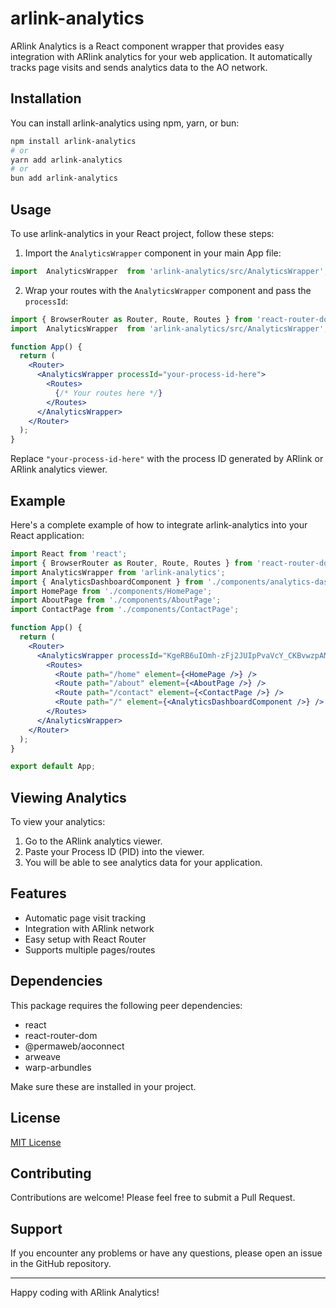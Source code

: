 # arlink-analytics

ARlink Analytics is a React component wrapper that provides easy integration with ARlink analytics for your web application. It automatically tracks page visits and sends analytics data to the AO network.

## Installation

You can install arlink-analytics using npm, yarn, or bun:

```bash
npm install arlink-analytics
# or
yarn add arlink-analytics
# or
bun add arlink-analytics
```

## Usage

To use arlink-analytics in your React project, follow these steps:

1. Import the `AnalyticsWrapper` component in your main App file:

```javascript
import  AnalyticsWrapper  from 'arlink-analytics/src/AnalyticsWrapper';
```

2. Wrap your routes with the `AnalyticsWrapper` component and pass the `processId`:

```jsx
import { BrowserRouter as Router, Route, Routes } from 'react-router-dom';
import  AnalyticsWrapper  from 'arlink-analytics/src/AnalyticsWrapper';

function App() {
  return (
    <Router>
      <AnalyticsWrapper processId="your-process-id-here">
        <Routes>
          {/* Your routes here */}
        </Routes>
      </AnalyticsWrapper>
    </Router>
  );
}
```

Replace `"your-process-id-here"` with the process ID generated by ARlink or ARlink analytics viewer.

## Example

Here's a complete example of how to integrate arlink-analytics into your React application:

```jsx
import React from 'react';
import { BrowserRouter as Router, Route, Routes } from 'react-router-dom';
import AnalyticsWrapper from 'arlink-analytics';
import { AnalyticsDashboardComponent } from './components/analytics-dashboard';
import HomePage from './components/HomePage';
import AboutPage from './components/AboutPage';
import ContactPage from './components/ContactPage';

function App() {
  return (
    <Router>
      <AnalyticsWrapper processId="KgeRB6uIOmh-zFj2JUIpPvaVcY_CKBvwzpAMPWyi2pI">
        <Routes>
          <Route path="/home" element={<HomePage />} />
          <Route path="/about" element={<AboutPage />} />
          <Route path="/contact" element={<ContactPage />} />
          <Route path="/" element={<AnalyticsDashboardComponent />} />
        </Routes>
      </AnalyticsWrapper>
    </Router>
  );
}

export default App;
```

## Viewing Analytics

To view your analytics:

1. Go to the ARlink analytics viewer.
2. Paste your Process ID (PID) into the viewer.
3. You will be able to see analytics data for your application.

## Features

- Automatic page visit tracking
- Integration with ARlink network
- Easy setup with React Router
- Supports multiple pages/routes

## Dependencies

This package requires the following peer dependencies:

- react
- react-router-dom
- @permaweb/aoconnect
- arweave
- warp-arbundles

Make sure these are installed in your project.

## License

[MIT License](LICENSE)

## Contributing

Contributions are welcome! Please feel free to submit a Pull Request.

## Support

If you encounter any problems or have any questions, please open an issue in the GitHub repository.

---

Happy coding with ARlink Analytics!
